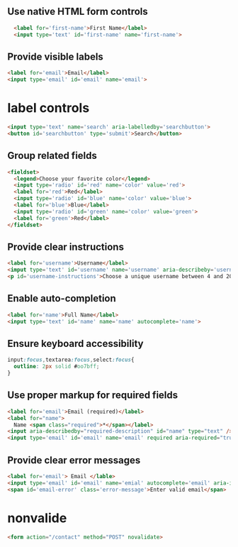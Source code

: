 ## Use native HTML form controls
```html
  <label for='first-name'>First Name</label>
  <input type='text' id='first-name' name='first-name'>
```
## Provide visible labels
```html
<label for='email'>Email</label>
<input type='email' id='email' name='email'>
```
# label controls
```html
<input type='text' name='search' aria-labelledby='searchbutton'>
<button id='searchbutton' type='submit'>Search</button>
```
## Group related fields
```html
<fieldset>
  <legend>Choose your favorite color</legend>
  <input type='radio' id='red' name='color' value='red'>
  <label for='red'>Red</label>
  <input type='radio' id='blue' name='color' value='blue'>
  <label for='blue'>Blue</label>
  <input type='radio' id='green' name='color' value='green'>
  <label for='green'>Red</label>
</fieldset>
```
## Provide clear instructions
```html
<label for='username'>Username</label>
<imput type='text' id='username' name='username' aria-describeby='username-instructions' required>
<p id='username-instructions'>Choose a unique username between 4 and 20 characters.</p>

```

## Enable auto-completion
```html
<label for='name'>Full Name</label>
<input type='text' id='name' name='name' autocomplete='name'>
```
## Ensure keyboard accessibility
```css
input:focus,textarea:focus,select:focus{
  outline: 2px solid #oo7bff;
}
```
## Use proper markup for required fields
```html
<label for='email'>Email (required)</label>
<label for="name">
  Name <span class="required">*</span></label>
<input aria-describedby="required-description" id="name" type="text" />
<input type='email' id='email' name='email' required aria-required="true">

```
## Provide clear error messages

```html
<label for='email'> Email </lable>
<input type='email' id='email' name='emial' autocomplete='email' aria-invalied='true' aria-describedby='email-error'>
<span id='email-error' class='error-message'>Enter valid email</span>

```
# nonvalide
```html
<form action="/contact" method="POST" novalidate>
```











